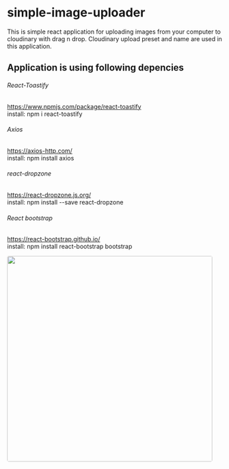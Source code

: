 # simple-image-uploader
This is simple react application for uploading images from your computer to cloudinary with drag n drop. Cloudinary upload preset and name are used in this application.

## Application is using following depencies

###### React-Toastify
https://www.npmjs.com/package/react-toastify  
install: npm i react-toastify

###### Axios
https://axios-http.com/  
install: npm install axios

###### react-dropzone
https://react-dropzone.js.org/  
install: npm install --save react-dropzone

###### React bootstrap
https://react-bootstrap.github.io/  
install: npm install react-bootstrap bootstrap

<img src='https://res.cloudinary.com/dvxr83sxr/image/upload/c_scale,w_960/v1654026819/Na%CC%88ytto%CC%88kuva_2022-5-31_kello_22.52.13_pg4ex1.png' width='480' style='border-radius: 4px'></img>






